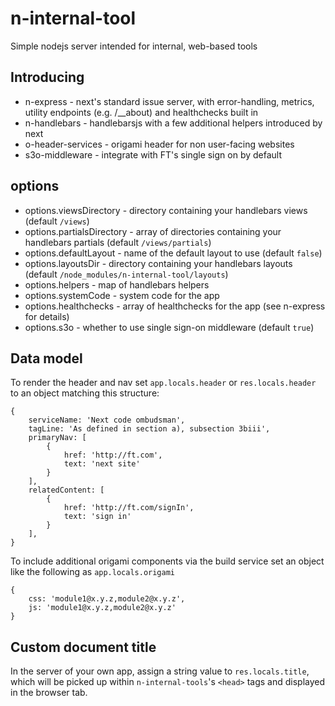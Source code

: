 # n-internal-tool
Simple nodejs server intended for internal, web-based tools


## Introducing
* n-express - next's standard issue server, with error-handling, metrics, utility endpoints (e.g. /__about) and healthchecks built in
* n-handlebars - handlebarsjs with a few additional helpers introduced by next
* o-header-services - origami header for non user-facing websites
* s3o-middleware - integrate with FT's single sign on by default


## options
- options.viewsDirectory - directory containing your handlebars views (default `/views`)
- options.partialsDirectory - array of directories containing your handlebars partials (default `/views/partials`)
- options.defaultLayout - name of the default layout to use (default `false`)
- options.layoutsDir - directory containing your handlebars layouts (default `/node_modules/n-internal-tool/layouts`)
- options.helpers - map of handlebars helpers
- options.systemCode - system code for the app
- options.healthchecks - array of healthchecks for the app (see n-express for details)
- options.s3o - whether to use single sign-on middleware (default `true`)


## Data model
To render the header and nav set `app.locals.header` or `res.locals.header` to an object matching this structure:
```
{
	serviceName: 'Next code ombudsman',
	tagLine: 'As defined in section a), subsection 3biii',
	primaryNav: [
		{
			href: 'http://ft.com',
			text: 'next site'
		}
	],
	relatedContent: [
		{
			href: 'http://ft.com/signIn',
			text: 'sign in'
		}
	],
}

```

To include additional origami components via the build service set an object like the following as `app.locals.origami`

```
{
	css: 'module1@x.y.z,module2@x.y.z',
	js: 'module1@x.y.z,module2@x.y.z'
}

```


## Custom document title
In the server of your own app, assign a string value to `res.locals.title`, which will be picked up within `n-internal-tools`'s `<head>` tags and displayed in the browser tab.
